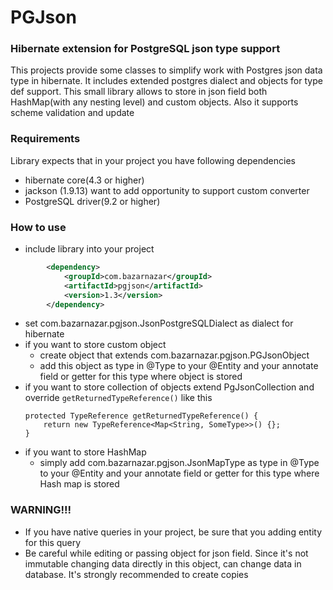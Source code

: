 # PGJson #

### Hibernate extension for PostgreSQL json type support ###

This projects provide some classes to simplify work with Postgres json data type in hibernate. It includes extended postgres dialect and objects for type def support. This small library allows to store in json field both HashMap(with any nesting level) and custom objects. Also it supports scheme validation and update

### Requirements ###

Library expects that in your project you have following dependencies
* hibernate core(4.3 or higher)
* jackson (1.9.13) want to add opportunity to support custom converter
* PostgreSQL driver(9.2 or higher)

### How to use ###
* include library into your project
```xml
        <dependency>
            <groupId>com.bazarnazar</groupId>
            <artifactId>pgjson</artifactId>
            <version>1.3</version>
        </dependency>
```
* set com.bazarnazar.pgjson.JsonPostgreSQLDialect as dialect for hibernate
* if you want to store custom object
    * create object that extends com.bazarnazar.pgjson.PGJsonObject
    * add this object as type in @Type to your @Entity and your annotate field or getter for this type where object is stored
* if you want to store collection of objects extend PgJsonCollection and override `getReturnedTypeReference()` like this
    ```
    protected TypeReference getReturnedTypeReference() {
        return new TypeReference<Map<String, SomeType>>() {};
    }
    ```
* if you want to store HashMap
    * simply add com.bazarnazar.pgjson.JsonMapType as type in @Type to your @Entity and your annotate field or getter for this type where Hash map is stored

### WARNING!!! ####
* If you have native queries in your project, be sure that you adding entity for this query
* Be careful while editing or passing object for json field. Since it's not immutable changing data directly in this object, can change data in database. It's strongly recommended to create copies

